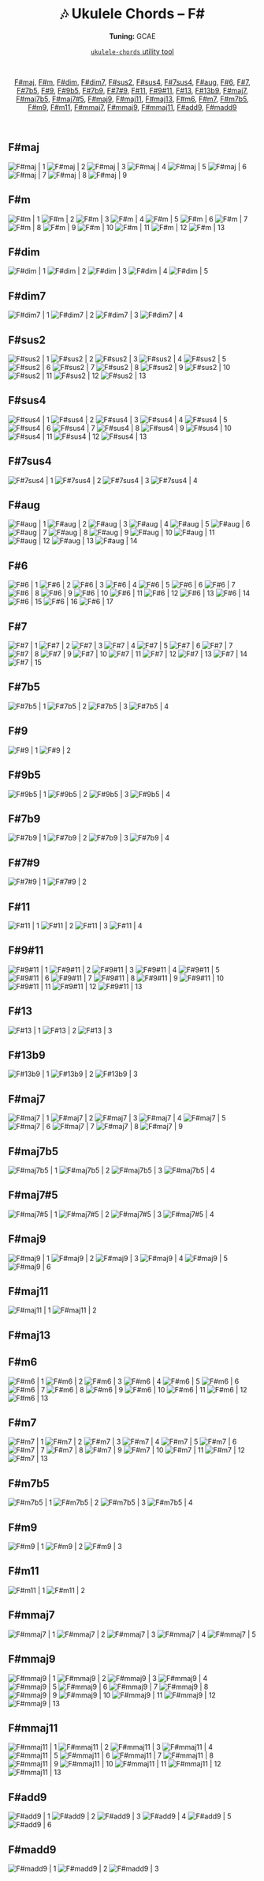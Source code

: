 <div align="center">
	<h1>🎶 Ukulele Chords – F#</h1>
	<p>
		<strong>Tuning:</strong> GCAE
	</p>
	<p>
    	<a href="https://github.com/capevace/ukulele-chords"><code>ukulele-chords</code> utility tool</a>
	</p>
	<br>
	<p>
		<a href="#F#maj">F#maj</a>, <a href="#F#m">F#m</a>, <a href="#F#dim">F#dim</a>, <a href="#F#dim7">F#dim7</a>, <a href="#F#sus2">F#sus2</a>, <a href="#F#sus4">F#sus4</a>, <a href="#F#7sus4">F#7sus4</a>, <a href="#F#aug">F#aug</a>, <a href="#F#6">F#6</a>, <a href="#F#7">F#7</a>, <a href="#F#7b5">F#7b5</a>, <a href="#F#9">F#9</a>, <a href="#F#9b5">F#9b5</a>, <a href="#F#7b9">F#7b9</a>, <a href="#F#7#9">F#7#9</a>, <a href="#F#11">F#11</a>, <a href="#F#9#11">F#9#11</a>, <a href="#F#13">F#13</a>, <a href="#F#13b9">F#13b9</a>, <a href="#F#maj7">F#maj7</a>, <a href="#F#maj7b5">F#maj7b5</a>, <a href="#F#maj7#5">F#maj7#5</a>, <a href="#F#maj9">F#maj9</a>, <a href="#F#maj11">F#maj11</a>, <a href="#F#maj13">F#maj13</a>, <a href="#F#m6">F#m6</a>, <a href="#F#m7">F#m7</a>, <a href="#F#m7b5">F#m7b5</a>, <a href="#F#m9">F#m9</a>, <a href="#F#m11">F#m11</a>, <a href="#F#mmaj7">F#mmaj7</a>, <a href="#F#mmaj9">F#mmaj9</a>, <a href="#F#mmaj11">F#mmaj11</a>, <a href="#F#add9">F#add9</a>, <a href="#F#madd9">F#madd9</a>
	</p>
</div>
<br>


## F#maj

![F#maj | 1](../../svgs/F%23maj.svg) ![F#maj | 2](../../svgs/F%23maj-2.svg) ![F#maj | 3](../../svgs/F%23maj-3.svg) ![F#maj | 4](../../svgs/F%23maj-4.svg) ![F#maj | 5](../../svgs/F%23maj-5.svg) ![F#maj | 6](../../svgs/F%23maj-6.svg) ![F#maj | 7](../../svgs/F%23maj-7.svg) ![F#maj | 8](../../svgs/F%23maj-8.svg) ![F#maj | 9](../../svgs/F%23maj-9.svg) 

## F#m

![F#m | 1](../../svgs/F%23m.svg) ![F#m | 2](../../svgs/F%23m-2.svg) ![F#m | 3](../../svgs/F%23m-3.svg) ![F#m | 4](../../svgs/F%23m-4.svg) ![F#m | 5](../../svgs/F%23m-5.svg) ![F#m | 6](../../svgs/F%23m-6.svg) ![F#m | 7](../../svgs/F%23m-7.svg) ![F#m | 8](../../svgs/F%23m-8.svg) ![F#m | 9](../../svgs/F%23m-9.svg) ![F#m | 10](../../svgs/F%23m-10.svg) ![F#m | 11](../../svgs/F%23m-11.svg) ![F#m | 12](../../svgs/F%23m-12.svg) ![F#m | 13](../../svgs/F%23m-13.svg) 

## F#dim

![F#dim | 1](../../svgs/F%23dim.svg) ![F#dim | 2](../../svgs/F%23dim-2.svg) ![F#dim | 3](../../svgs/F%23dim-3.svg) ![F#dim | 4](../../svgs/F%23dim-4.svg) ![F#dim | 5](../../svgs/F%23dim-5.svg) 

## F#dim7

![F#dim7 | 1](../../svgs/F%23dim7.svg) ![F#dim7 | 2](../../svgs/F%23dim7-2.svg) ![F#dim7 | 3](../../svgs/F%23dim7-3.svg) ![F#dim7 | 4](../../svgs/F%23dim7-4.svg) 

## F#sus2

![F#sus2 | 1](../../svgs/F%23sus2.svg) ![F#sus2 | 2](../../svgs/F%23sus2-2.svg) ![F#sus2 | 3](../../svgs/F%23sus2-3.svg) ![F#sus2 | 4](../../svgs/F%23sus2-4.svg) ![F#sus2 | 5](../../svgs/F%23sus2-5.svg) ![F#sus2 | 6](../../svgs/F%23sus2-6.svg) ![F#sus2 | 7](../../svgs/F%23sus2-7.svg) ![F#sus2 | 8](../../svgs/F%23sus2-8.svg) ![F#sus2 | 9](../../svgs/F%23sus2-9.svg) ![F#sus2 | 10](../../svgs/F%23sus2-10.svg) ![F#sus2 | 11](../../svgs/F%23sus2-11.svg) ![F#sus2 | 12](../../svgs/F%23sus2-12.svg) ![F#sus2 | 13](../../svgs/F%23sus2-13.svg) 

## F#sus4

![F#sus4 | 1](../../svgs/F%23sus4.svg) ![F#sus4 | 2](../../svgs/F%23sus4-2.svg) ![F#sus4 | 3](../../svgs/F%23sus4-3.svg) ![F#sus4 | 4](../../svgs/F%23sus4-4.svg) ![F#sus4 | 5](../../svgs/F%23sus4-5.svg) ![F#sus4 | 6](../../svgs/F%23sus4-6.svg) ![F#sus4 | 7](../../svgs/F%23sus4-7.svg) ![F#sus4 | 8](../../svgs/F%23sus4-8.svg) ![F#sus4 | 9](../../svgs/F%23sus4-9.svg) ![F#sus4 | 10](../../svgs/F%23sus4-10.svg) ![F#sus4 | 11](../../svgs/F%23sus4-11.svg) ![F#sus4 | 12](../../svgs/F%23sus4-12.svg) ![F#sus4 | 13](../../svgs/F%23sus4-13.svg) 

## F#7sus4

![F#7sus4 | 1](../../svgs/F%237sus4.svg) ![F#7sus4 | 2](../../svgs/F%237sus4-2.svg) ![F#7sus4 | 3](../../svgs/F%237sus4-3.svg) ![F#7sus4 | 4](../../svgs/F%237sus4-4.svg) 

## F#aug

![F#aug | 1](../../svgs/F%23aug.svg) ![F#aug | 2](../../svgs/F%23aug-2.svg) ![F#aug | 3](../../svgs/F%23aug-3.svg) ![F#aug | 4](../../svgs/F%23aug-4.svg) ![F#aug | 5](../../svgs/F%23aug-5.svg) ![F#aug | 6](../../svgs/F%23aug-6.svg) ![F#aug | 7](../../svgs/F%23aug-7.svg) ![F#aug | 8](../../svgs/F%23aug-8.svg) ![F#aug | 9](../../svgs/F%23aug-9.svg) ![F#aug | 10](../../svgs/F%23aug-10.svg) ![F#aug | 11](../../svgs/F%23aug-11.svg) ![F#aug | 12](../../svgs/F%23aug-12.svg) ![F#aug | 13](../../svgs/F%23aug-13.svg) ![F#aug | 14](../../svgs/F%23aug-14.svg) 

## F#6

![F#6 | 1](../../svgs/F%236.svg) ![F#6 | 2](../../svgs/F%236-2.svg) ![F#6 | 3](../../svgs/F%236-3.svg) ![F#6 | 4](../../svgs/F%236-4.svg) ![F#6 | 5](../../svgs/F%236-5.svg) ![F#6 | 6](../../svgs/F%236-6.svg) ![F#6 | 7](../../svgs/F%236-7.svg) ![F#6 | 8](../../svgs/F%236-8.svg) ![F#6 | 9](../../svgs/F%236-9.svg) ![F#6 | 10](../../svgs/F%236-10.svg) ![F#6 | 11](../../svgs/F%236-11.svg) ![F#6 | 12](../../svgs/F%236-12.svg) ![F#6 | 13](../../svgs/F%236-13.svg) ![F#6 | 14](../../svgs/F%236-14.svg) ![F#6 | 15](../../svgs/F%236-15.svg) ![F#6 | 16](../../svgs/F%236-16.svg) ![F#6 | 17](../../svgs/F%236-17.svg) 

## F#7

![F#7 | 1](../../svgs/F%237.svg) ![F#7 | 2](../../svgs/F%237-2.svg) ![F#7 | 3](../../svgs/F%237-3.svg) ![F#7 | 4](../../svgs/F%237-4.svg) ![F#7 | 5](../../svgs/F%237-5.svg) ![F#7 | 6](../../svgs/F%237-6.svg) ![F#7 | 7](../../svgs/F%237-7.svg) ![F#7 | 8](../../svgs/F%237-8.svg) ![F#7 | 9](../../svgs/F%237-9.svg) ![F#7 | 10](../../svgs/F%237-10.svg) ![F#7 | 11](../../svgs/F%237-11.svg) ![F#7 | 12](../../svgs/F%237-12.svg) ![F#7 | 13](../../svgs/F%237-13.svg) ![F#7 | 14](../../svgs/F%237-14.svg) ![F#7 | 15](../../svgs/F%237-15.svg) 

## F#7b5

![F#7b5 | 1](../../svgs/F%237b5.svg) ![F#7b5 | 2](../../svgs/F%237b5-2.svg) ![F#7b5 | 3](../../svgs/F%237b5-3.svg) ![F#7b5 | 4](../../svgs/F%237b5-4.svg) 

## F#9

![F#9 | 1](../../svgs/F%239.svg) ![F#9 | 2](../../svgs/F%239-2.svg) 

## F#9b5

![F#9b5 | 1](../../svgs/F%239b5.svg) ![F#9b5 | 2](../../svgs/F%239b5-2.svg) ![F#9b5 | 3](../../svgs/F%239b5-3.svg) ![F#9b5 | 4](../../svgs/F%239b5-4.svg) 

## F#7b9

![F#7b9 | 1](../../svgs/F%237b9.svg) ![F#7b9 | 2](../../svgs/F%237b9-2.svg) ![F#7b9 | 3](../../svgs/F%237b9-3.svg) ![F#7b9 | 4](../../svgs/F%237b9-4.svg) 

## F#7#9

![F#7#9 | 1](../../svgs/F%237%239.svg) ![F#7#9 | 2](../../svgs/F%237%239-2.svg) 

## F#11

![F#11 | 1](../../svgs/F%2311.svg) ![F#11 | 2](../../svgs/F%2311-2.svg) ![F#11 | 3](../../svgs/F%2311-3.svg) ![F#11 | 4](../../svgs/F%2311-4.svg) 

## F#9#11

![F#9#11 | 1](../../svgs/F%239%2311.svg) ![F#9#11 | 2](../../svgs/F%239%2311-2.svg) ![F#9#11 | 3](../../svgs/F%239%2311-3.svg) ![F#9#11 | 4](../../svgs/F%239%2311-4.svg) ![F#9#11 | 5](../../svgs/F%239%2311-5.svg) ![F#9#11 | 6](../../svgs/F%239%2311-6.svg) ![F#9#11 | 7](../../svgs/F%239%2311-7.svg) ![F#9#11 | 8](../../svgs/F%239%2311-8.svg) ![F#9#11 | 9](../../svgs/F%239%2311-9.svg) ![F#9#11 | 10](../../svgs/F%239%2311-10.svg) ![F#9#11 | 11](../../svgs/F%239%2311-11.svg) ![F#9#11 | 12](../../svgs/F%239%2311-12.svg) ![F#9#11 | 13](../../svgs/F%239%2311-13.svg) 

## F#13

![F#13 | 1](../../svgs/F%2313.svg) ![F#13 | 2](../../svgs/F%2313-2.svg) ![F#13 | 3](../../svgs/F%2313-3.svg) 

## F#13b9

![F#13b9 | 1](../../svgs/F%2313b9.svg) ![F#13b9 | 2](../../svgs/F%2313b9-2.svg) ![F#13b9 | 3](../../svgs/F%2313b9-3.svg) 

## F#maj7

![F#maj7 | 1](../../svgs/F%23maj7.svg) ![F#maj7 | 2](../../svgs/F%23maj7-2.svg) ![F#maj7 | 3](../../svgs/F%23maj7-3.svg) ![F#maj7 | 4](../../svgs/F%23maj7-4.svg) ![F#maj7 | 5](../../svgs/F%23maj7-5.svg) ![F#maj7 | 6](../../svgs/F%23maj7-6.svg) ![F#maj7 | 7](../../svgs/F%23maj7-7.svg) ![F#maj7 | 8](../../svgs/F%23maj7-8.svg) ![F#maj7 | 9](../../svgs/F%23maj7-9.svg) 

## F#maj7b5

![F#maj7b5 | 1](../../svgs/F%23maj7b5.svg) ![F#maj7b5 | 2](../../svgs/F%23maj7b5-2.svg) ![F#maj7b5 | 3](../../svgs/F%23maj7b5-3.svg) ![F#maj7b5 | 4](../../svgs/F%23maj7b5-4.svg) 

## F#maj7#5

![F#maj7#5 | 1](../../svgs/F%23maj7%235.svg) ![F#maj7#5 | 2](../../svgs/F%23maj7%235-2.svg) ![F#maj7#5 | 3](../../svgs/F%23maj7%235-3.svg) ![F#maj7#5 | 4](../../svgs/F%23maj7%235-4.svg) 

## F#maj9

![F#maj9 | 1](../../svgs/F%23maj9.svg) ![F#maj9 | 2](../../svgs/F%23maj9-2.svg) ![F#maj9 | 3](../../svgs/F%23maj9-3.svg) ![F#maj9 | 4](../../svgs/F%23maj9-4.svg) ![F#maj9 | 5](../../svgs/F%23maj9-5.svg) ![F#maj9 | 6](../../svgs/F%23maj9-6.svg) 

## F#maj11

![F#maj11 | 1](../../svgs/F%23maj11.svg) ![F#maj11 | 2](../../svgs/F%23maj11-2.svg) 

## F#maj13



## F#m6

![F#m6 | 1](../../svgs/F%23m6.svg) ![F#m6 | 2](../../svgs/F%23m6-2.svg) ![F#m6 | 3](../../svgs/F%23m6-3.svg) ![F#m6 | 4](../../svgs/F%23m6-4.svg) ![F#m6 | 5](../../svgs/F%23m6-5.svg) ![F#m6 | 6](../../svgs/F%23m6-6.svg) ![F#m6 | 7](../../svgs/F%23m6-7.svg) ![F#m6 | 8](../../svgs/F%23m6-8.svg) ![F#m6 | 9](../../svgs/F%23m6-9.svg) ![F#m6 | 10](../../svgs/F%23m6-10.svg) ![F#m6 | 11](../../svgs/F%23m6-11.svg) ![F#m6 | 12](../../svgs/F%23m6-12.svg) ![F#m6 | 13](../../svgs/F%23m6-13.svg) 

## F#m7

![F#m7 | 1](../../svgs/F%23m7.svg) ![F#m7 | 2](../../svgs/F%23m7-2.svg) ![F#m7 | 3](../../svgs/F%23m7-3.svg) ![F#m7 | 4](../../svgs/F%23m7-4.svg) ![F#m7 | 5](../../svgs/F%23m7-5.svg) ![F#m7 | 6](../../svgs/F%23m7-6.svg) ![F#m7 | 7](../../svgs/F%23m7-7.svg) ![F#m7 | 8](../../svgs/F%23m7-8.svg) ![F#m7 | 9](../../svgs/F%23m7-9.svg) ![F#m7 | 10](../../svgs/F%23m7-10.svg) ![F#m7 | 11](../../svgs/F%23m7-11.svg) ![F#m7 | 12](../../svgs/F%23m7-12.svg) ![F#m7 | 13](../../svgs/F%23m7-13.svg) 

## F#m7b5

![F#m7b5 | 1](../../svgs/F%23m7b5.svg) ![F#m7b5 | 2](../../svgs/F%23m7b5-2.svg) ![F#m7b5 | 3](../../svgs/F%23m7b5-3.svg) ![F#m7b5 | 4](../../svgs/F%23m7b5-4.svg) 

## F#m9

![F#m9 | 1](../../svgs/F%23m9.svg) ![F#m9 | 2](../../svgs/F%23m9-2.svg) ![F#m9 | 3](../../svgs/F%23m9-3.svg) 

## F#m11

![F#m11 | 1](../../svgs/F%23m11.svg) ![F#m11 | 2](../../svgs/F%23m11-2.svg) 

## F#mmaj7

![F#mmaj7 | 1](../../svgs/F%23mmaj7.svg) ![F#mmaj7 | 2](../../svgs/F%23mmaj7-2.svg) ![F#mmaj7 | 3](../../svgs/F%23mmaj7-3.svg) ![F#mmaj7 | 4](../../svgs/F%23mmaj7-4.svg) ![F#mmaj7 | 5](../../svgs/F%23mmaj7-5.svg) 

## F#mmaj9

![F#mmaj9 | 1](../../svgs/F%23mmaj9.svg) ![F#mmaj9 | 2](../../svgs/F%23mmaj9-2.svg) ![F#mmaj9 | 3](../../svgs/F%23mmaj9-3.svg) ![F#mmaj9 | 4](../../svgs/F%23mmaj9-4.svg) ![F#mmaj9 | 5](../../svgs/F%23mmaj9-5.svg) ![F#mmaj9 | 6](../../svgs/F%23mmaj9-6.svg) ![F#mmaj9 | 7](../../svgs/F%23mmaj9-7.svg) ![F#mmaj9 | 8](../../svgs/F%23mmaj9-8.svg) ![F#mmaj9 | 9](../../svgs/F%23mmaj9-9.svg) ![F#mmaj9 | 10](../../svgs/F%23mmaj9-10.svg) ![F#mmaj9 | 11](../../svgs/F%23mmaj9-11.svg) ![F#mmaj9 | 12](../../svgs/F%23mmaj9-12.svg) ![F#mmaj9 | 13](../../svgs/F%23mmaj9-13.svg) 

## F#mmaj11

![F#mmaj11 | 1](../../svgs/F%23mmaj11.svg) ![F#mmaj11 | 2](../../svgs/F%23mmaj11-2.svg) ![F#mmaj11 | 3](../../svgs/F%23mmaj11-3.svg) ![F#mmaj11 | 4](../../svgs/F%23mmaj11-4.svg) ![F#mmaj11 | 5](../../svgs/F%23mmaj11-5.svg) ![F#mmaj11 | 6](../../svgs/F%23mmaj11-6.svg) ![F#mmaj11 | 7](../../svgs/F%23mmaj11-7.svg) ![F#mmaj11 | 8](../../svgs/F%23mmaj11-8.svg) ![F#mmaj11 | 9](../../svgs/F%23mmaj11-9.svg) ![F#mmaj11 | 10](../../svgs/F%23mmaj11-10.svg) ![F#mmaj11 | 11](../../svgs/F%23mmaj11-11.svg) ![F#mmaj11 | 12](../../svgs/F%23mmaj11-12.svg) ![F#mmaj11 | 13](../../svgs/F%23mmaj11-13.svg) 

## F#add9

![F#add9 | 1](../../svgs/F%23add9.svg) ![F#add9 | 2](../../svgs/F%23add9-2.svg) ![F#add9 | 3](../../svgs/F%23add9-3.svg) ![F#add9 | 4](../../svgs/F%23add9-4.svg) ![F#add9 | 5](../../svgs/F%23add9-5.svg) ![F#add9 | 6](../../svgs/F%23add9-6.svg) 

## F#madd9

![F#madd9 | 1](../../svgs/F%23madd9.svg) ![F#madd9 | 2](../../svgs/F%23madd9-2.svg) ![F#madd9 | 3](../../svgs/F%23madd9-3.svg) 

